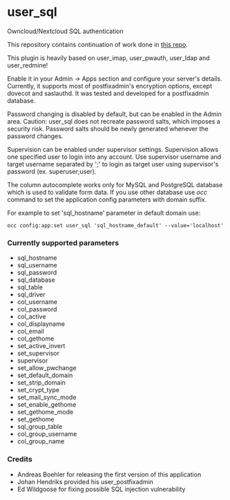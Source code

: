 user_sql
========

Owncloud/Nextcloud SQL authentication

This repository contains continuation of work done in [this repo](https://www.aboehler.at/hg/user_sql/).

This plugin is heavily based on user_imap, user_pwauth, user_ldap and user_redmine!

Enable it in your Admin -> Apps section and configure your server's details.
Currently, it supports most of postfixadmin's encryption options, except dovecot and saslauthd.
It was tested and developed for a postfixadmin database.

Password changing is disabled by default, but can be enabled in the Admin area.
Caution: user_sql does not recreate password salts, which imposes a security risk. 
Password salts should be newly generated whenever the password changes.

Supervision can be enabled under supervisor settings. Supervision allows one
specified user to login into any account. Use supervisor username and target 
username separated by ';' to login as target user using supervisor's password 
(ex. superuser;user).

The column autocomplete works only for MySQL and PostgreSQL database which is used to validate form data.
If you use other database use *occ* command to set the application config parameters with domain suffix.

For example to set 'sql_hostname' parameter in default domain use:

```occ config:app:set user_sql 'sql_hostname_default' --value='localhost'```

### Currently supported parameters

- sql_hostname
- sql_username
- sql_password
- sql_database
- sql_table
- sql_driver
- col_username
- col_password
- col_active
- col_displayname
- col_email
- col_gethome
- set_active_invert
- set_supervisor
- supervisor
- set_allow_pwchange
- set_default_domain
- set_strip_domain
- set_crypt_type
- set_mail_sync_mode
- set_enable_gethome
- set_gethome_mode
- set_gethome
- sql_group_table
- col_group_username
- col_group_name

### Credits

  * Andreas Boehler for releasing the first version of this application
  * Johan Hendriks provided his user_postfixadmin
  * Ed Wildgoose for fixing possible SQL injection vulnerability
